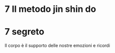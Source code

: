
# 7 Il metodo jin shin do

# 7 segreto

Il corpo è il supporto delle nostre emozioni e ricordi
<!--stackedit_data:
eyJoaXN0b3J5IjpbMTc0NDQxNTMzN119
-->